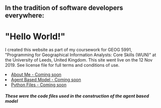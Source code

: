 <h2>In the tradition of software developers everywhere:</h2>
<h1>"Hello World!"</h1>


<p>I created this website as part of my coursework for GEOG 5991, "Programming for Geographical Information Analysts: Core Skills (WUN)" at the University of Leeds, United Kingdom.  This site went live on the 12 Nov 2019. See license file for full terms and conditions of use.</p>

<li><a href="https://jlablacker.github.io/GEOG5991-Portfolio/About.html">About Me - Coming soon</a></li>

<li><a href="https://jlablacker.github.io/GEOG5991-Portfolio/Agent.html">Agent Based Model - Coming soon</a></li>

<li><a href="https://jlablacker.github.io/GEOG5991-Portfolio/PythonCode.html"> Python Files - Coming soon</a></li>
  <h5>These were the code files used in the construction of the agent based model</h5>



